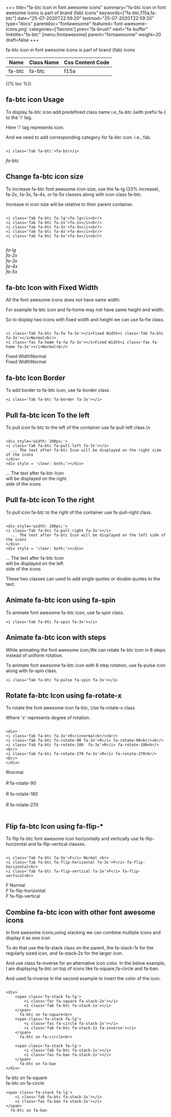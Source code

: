 +++
title="fa-btc icon in font awesome icons"
summary="fa-btc icon in font awesome icons is part of brand (fab) icons"
keywords=["fa-btc,f15a,fa-btc"]
date="25-07-2020T22:59:20"
lastmod="25-07-2020T22:59:20"
type="docs"
parentdoc="fontawesome"
featured='font-awesome-icons.png'
categories=['faicons']
prev="fa-brush"
next="fa-buffer"
linktitle="fa-btc"
[menu.fontawesome]
parent="fontawesome"
weight=20
draft=false
+++


fa-btc icon in font awesome icons is part of brand (fab) icons

<div class='table-responsive'><table class='table'><thead><tr><th>Name</th><th>Class Name</th><th>Css Content Code</th></tr></thead><tbody><tr><td>fa-btc</td><td>fa-btc</td><td>f15a</td></tr></tbody></table></div>


{{% toc %}}


## fa-btc icon Usage

To display fa-btc icon add predefined class name i.e.,fa-btc (with prefix fa-) to the 'i' tag.

Here 'i' tag represents icon.

And we need to add corresponding category for fa-btc icon. i.e., fab.


```

<i class='fab fa-btc'>fa-btc</i>
```

<i class='fab fa-btc'>fa-btc</i>




## Change fa-btc icon size
To increase fa-btc font awesome icon size, use the fa-lg (33% increase), fa-2x, fa-3x, fa-4x, or fa-5x classes along with icon class fa-btc.

Increase in icon size will be relative to their parent container. 

```

<i class='fab fa-btc fa-lg'>fa-lg</i><br/>
<i class='fab fa-btc fa-2x'>fa-2x</i><br/>
<i class='fab fa-btc fa-3x'>fa-3x</i><br/>
<i class='fab fa-btc fa-4x'>fa-4x</i><br/>
<i class='fab fa-btc fa-5x'>fa-5x</i><br/>
            
```

<i class='fab fa-btc fa-lg'>fa-lg</i><br/>
<i class='fab fa-btc fa-2x'>fa-2x</i><br/>
<i class='fab fa-btc fa-3x'>fa-3x</i><br/>
<i class='fab fa-btc fa-4x'>fa-4x</i><br/>
<i class='fab fa-btc fa-5x'>fa-5x</i><br/>
            



## fa-btc Icon with Fixed Width 

All the font awesome icons does not have same width.

For example fa-btc icon and fa-home may not have same height and width.

So to display two icons with fixed width and height we can use fa-fw class.


```

<i class='fab fa-btc fa-fw fa-3x'></i>Fixed Width<i class='fab fa-btc fa-3x'></i>Normal<br/>
<i class='fas fa-home fa-fw fa-3x'></i>Fixed Width<i class='fas fa-home fa-3x'></i>Normal<br/>
```

<i class='fab fa-btc fa-fw fa-3x'></i>Fixed Width<i class='fab fa-btc fa-3x'></i>Normal<br/>
<i class='fas fa-home fa-fw fa-3x'></i>Fixed Width<i class='fas fa-home fa-3x'></i>Normal<br/>



## fa-btc Icon Border 

To add border to fa-btc icon, use fa-border class.


```
<i class='fab fa-btc fa-border fa-3x'></i>

```
<i class='fab fa-btc fa-border fa-3x'></i>





## Pull fa-btc icon To the left

To pull icon fa-btc to the left of the container use fa-pull-left class.\n

```

<div style='width: 200px;'>
<i class='fab fa-btc fa-pull-left fa-3x'></i>
  ... The text after fa-btc Icon will be displayed on the right side of the icons
</div>
<div style = 'clear: both;'></div>
```

<div style='width: 200px;'>
<i class='fab fa-btc fa-pull-left fa-3x'></i>
  ... The text after fa-btc Icon will be displayed on the right side of the icons
</div>
<div style = 'clear: both;'></div>




## Pull fa-btc icon To the right
To pull icon fa-btc to the right of the container use fa-pull-right class.

```

<div style='width: 200px;'>
<i class='fab fa-btc fa-pull-right fa-3x'></i>
  ... The text after fa-btc Icon will be displayed on the left side of the icons
</div>
<div style = 'clear: both;'></div>
```

<div style='width: 200px;'>
<i class='fab fa-btc fa-pull-right fa-3x'></i>
  ... The text after fa-btc Icon will be displayed on the left side of the icons
</div>
<div style = 'clear: both;'></div>

These two classes can used to add single quotes or double quotes to the text.


## Animate fa-btc icon using fa-spin
To animate font awesome fa-btc icon, use fa-spin class.

```
<i class='fab fa-btc fa-spin fa-3x'></i>
```
<i class='fab fa-btc fa-spin fa-3x'></i>




## Animate fa-btc icon with steps
While animating the font awesome icon,We can rotate fa-btc icon in 8 steps instead of uniform rotation.

To animate font awesome fa-btc icon with 8 step rotation, use fa-pulse icon along with fa-spin class.


```
<i class='fab fa-btc fa-pulse fa-spin fa-3x'></i>

```
<i class='fab fa-btc fa-pulse fa-spin fa-3x'></i>





## Rotate fa-btc Icon using fa-rotate-x
To rotate the font awesome icon fa-btc, Use fa-rotate-x class

Where 'x' represents degree of rotation.


```

<div>
<i class='fab fa-btc fa-3x'>R</i>normal<br/><br/>
<i class='fab fa-btc fa-rotate-90 fa-3x'>R</i> fa-rotate-90<br/><br/> 
<i class='fab fa-btc fa-rotate-180  fa-3x'>R</i> fa-rotate-180<br/><br/> 
<i class='fab fa-btc fa-rotate-270 fa-3x'>R</i> fa-rotate-270<br/><br/>
</div>
```

<div>
<i class='fab fa-btc fa-3x'>R</i>normal<br/><br/>
<i class='fab fa-btc fa-rotate-90 fa-3x'>R</i> fa-rotate-90<br/><br/> 
<i class='fab fa-btc fa-rotate-180  fa-3x'>R</i> fa-rotate-180<br/><br/> 
<i class='fab fa-btc fa-rotate-270 fa-3x'>R</i> fa-rotate-270<br/><br/>
</div>




## Flip fa-btc Icon using fa-flip-*
To flip fa-btc font awesome icon horizontally and vertically use fa-flip-horizontal and fa-flip-vertical classes. 

```

<i class='fab fa-btc fa-3x'>F</i> Normal <br>
<i class='fab fa-btc fa-flip-horizontal fa-3x'>F</i> fa-flip-horizontal<br>
<i class='fab fa-btc fa-flip-vertical fa-3x'>F</i> fa-flip-vertical<br>
```

<i class='fab fa-btc fa-3x'>F</i> Normal <br>
<i class='fab fa-btc fa-flip-horizontal fa-3x'>F</i> fa-flip-horizontal<br>
<i class='fab fa-btc fa-flip-vertical fa-3x'>F</i> fa-flip-vertical<br>




## Combine fa-btc icon with other font awesome icons
In font awesome icons,using stacking we can combine multiple icons and display it as one icon 

To do that use the fa-stack class on the parent, the fa-stack-1x for the regularly sized icon, and fa-stack-2x for the larger icon.

And use class fa-inverse for an alternative icon color. 
In the below example, I am displaying fa-btc on top of icons like fa-square,fa-circle and fa-ban.

And used fa-inverse in the second example to invert the color of the icon.

```

<div>
    <span class='fa-stack fa-lg'>
        <i class='far fa-square fa-stack-2x'></i>
        <i class='fab fa-btc fa-stack-1x'></i>
    </span>
      fa-btc on fa-square<br>
    <span class='fa-stack fa-lg'>
        <i class='fas fa-circle fa-stack-2x'></i>
        <i class='fab fa-btc fa-stack-1x fa-inverse'></i>
    </span>
      fa-btc on fa-circle<br>

    <span class='fa-stack fa-lg'>
        <i class='fab fa-btc fa-stack-1x'></i>
        <i class='fas fa-ban fa-stack-2x'></i>
    </span>
      fa-btc on fa-ban
</div>
```

<div>
    <span class='fa-stack fa-lg'>
        <i class='far fa-square fa-stack-2x'></i>
        <i class='fab fa-btc fa-stack-1x'></i>
    </span>
      fa-btc on fa-square<br>
    <span class='fa-stack fa-lg'>
        <i class='fas fa-circle fa-stack-2x'></i>
        <i class='fab fa-btc fa-stack-1x fa-inverse'></i>
    </span>
      fa-btc on fa-circle<br>

    <span class='fa-stack fa-lg'>
        <i class='fab fa-btc fa-stack-1x'></i>
        <i class='fas fa-ban fa-stack-2x'></i>
    </span>
      fa-btc on fa-ban
</div>






